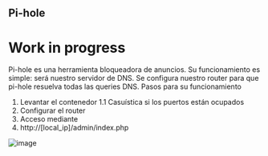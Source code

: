 ## Pi-hole

# Work in progress

Pi-hole es una herramienta bloqueadora de anuncios.
Su funcionamiento es simple: será nuestro servidor de DNS. Se configura nuestro router para que pi-hole resuelva todas las queries DNS.
Pasos para su funcionamiento
1. Levantar el contenedor 
1.1 Casuística si los puertos están ocupados
2. Configurar el router
3. Acceso mediante
4. http://[local_ip]/admin/index.php

![image](https://user-images.githubusercontent.com/22058960/198906224-14eefee5-f6d0-4147-9ace-6b5acc27ab26.png)

